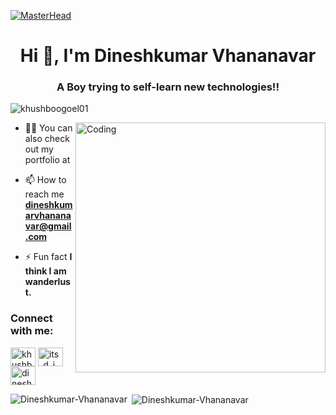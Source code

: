 [![MasterHead](https://media-exp3.licdn.com/dms/image/C4E16AQGDLURwP-MxHQ/profile-displaybackgroundimage-shrink_350_1400/0/1624432677770?e=1631750400&v=beta&t=0LohX99JFWfYQy8ZEmLiw3vcqpkR56mig0tvJ7gfNOM)](https://Dineshkumar-Vhananavar.github.io)
<h1 align="center">Hi 👋, I'm Dineshkumar Vhananavar</h1>
<h3 align="center">A Boy trying to self-learn new technologies!!</h3>

<p align="left"> <img src="https://komarev.com/ghpvc/?username=khushboogoel01&label=Profile%20views&color=129e00&style=plastic" alt="khushboogoel01" /> </p>
<img align="right" alt="Coding" width="400" src="https://cdn.dribbble.com/users/2646423/screenshots/5507196/computer.gif">

- 👨‍💻 You can also check out my portfolio at 

- 📫 How to reach me **dineshkumarvhananavar@gmail.com**

- ⚡ Fun fact **I think I am wanderlust.**

<h3 align="left">Connect with me:</h3>
<p align="left">
<!-- <a href="https://www.twitter.com/Deepz_16" target="blank"><img align="center" src="https://cdn.jsdelivr.net/npm/simple-icons@3.0.1/icons/twitter.svg" alt="Deepz_16" height="30" width="40" /></a> -->
<a href="www.linkedin.com/in/dineshkumar-vhananavar-957a941aa" target="blank"><img align="center" src="https://cdn.jsdelivr.net/npm/simple-icons@3.0.1/icons/linkedin.svg" alt="khushboogoel01" height="30" width="40" /></a>
<a href="www.instagram.com/its_d_i_n_e_s_h" target="blank"><img align="center" src="https://cdn.jsdelivr.net/npm/simple-icons@3.0.1/icons/instagram.svg" alt="its_d_i_n_e_s_h" height="30" width="40" /></a>
<a href="https://www.facebook.com/dineshkumar.vhananavar.5" target="blank"><img align="center" src="https://cdn.jsdelivr.net/npm/simple-icons@3.0.1/icons/youtube.svg" alt="dineshkumar.vhananavar.5" height="30" width="40" /></a>
</p>

<!--<h3 align="left">Languages and Tools:</h3>
<p align="left"> <a href="https://www.cprogramming.com/" target="_blank"> <img src="https://devicons.github.io/devicon/devicon.git/icons/c/c-original.svg" alt="c" width="40" height="40"/> </a> <a href="https://www.w3schools.com/cpp/" target="_blank"> <img src="https://devicons.github.io/devicon/devicon.git/icons/cplusplus/cplusplus-original.svg" alt="cplusplus" width="40" height="40"/> </a> <a href="https://www.w3schools.com/css/" target="_blank"> <img src="https://devicons.github.io/devicon/devicon.git/icons/css3/css3-original-wordmark.svg" alt="css3" width="40" height="40"/> </a> <a href="https://www.figma.com/" target="_blank"> <img src="https://www.vectorlogo.zone/logos/figma/figma-icon.svg" alt="figma" width="40" height="40"/> </a> <a href="https://flutter.dev" target="_blank"> <img src="https://www.vectorlogo.zone/logos/flutterio/flutterio-icon.svg" alt="flutter" width="40" height="40"/> </a> <a href="https://git-scm.com/" target="_blank"> <img src="https://www.vectorlogo.zone/logos/git-scm/git-scm-icon.svg" alt="git" width="40" height="40"/> </a> <a href="https://www.w3.org/html/" target="_blank"> <img src="https://devicons.github.io/devicon/devicon.git/icons/html5/html5-original-wordmark.svg" alt="html5" width="40" height="40"/> </a> <a href="https://www.linux.org/" target="_blank"> <img src="https://devicons.github.io/devicon/devicon.git/icons/linux/linux-original.svg" alt="linux" width="40" height="40"/> </a> <a href="https://www.photoshop.com/en" target="_blank"> <img src="https://devicons.github.io/devicon/devicon.git/icons/photoshop/photoshop-plain.svg" alt="photoshop" width="40" height="40"/> </a> <a href="https://www.python.org" target="_blank"> <img src="https://devicons.github.io/devicon/devicon.git/icons/python/python-original.svg" alt="python" width="40" height="40"/> </a> </p>
-->
<p><img align="left" src="https://github-readme-stats.vercel.app/api/top-langs?username=Dineshkumar-Vhananavar&show_icons=true&locale=en&layout=compact" alt="Dineshkumar-Vhananavar" /></p>

<p>&nbsp;<img align="center" src="https://github-readme-stats.vercel.app/api?username=Dineshkumar-Vhananavar&show_icons=true&locale=en" alt="Dineshkumar-Vhananavar" /></p>
